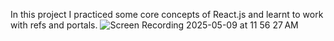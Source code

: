 In this project I practiced some core concepts of React.js and learnt to work with refs and portals.
![Screen Recording 2025-05-09 at 11 56 27 AM](https://github.com/user-attachments/assets/06819651-1bf9-4bfc-9a3b-e2d58a37f858)
